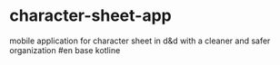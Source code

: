 # character-sheet-app
 mobile application for character sheet in d&amp;d with a cleaner and safer organization
#en base kotline
